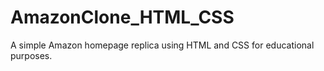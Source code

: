 # AmazonClone_HTML_CSS
A simple Amazon homepage replica using HTML and CSS for educational purposes. 
